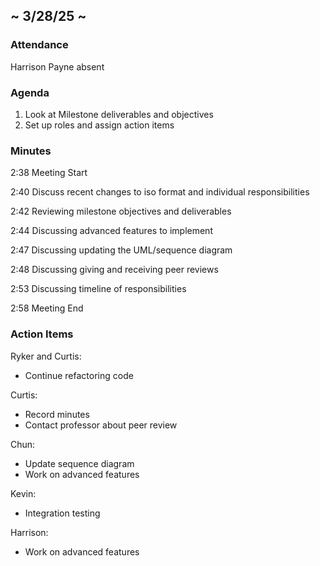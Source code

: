 ## ~ 3/28/25 ~

### Attendance

Harrison Payne absent

### Agenda

1. Look at Milestone deliverables and objectives
2. Set up roles and assign action items

### Minutes

2:38 Meeting Start  

2:40 Discuss recent changes to iso format and individual responsibilities  

2:42 Reviewing milestone objectives and deliverables  

2:44 Discussing advanced features to implement  

2:47 Discussing updating the UML/sequence diagram  

2:48 Discussing giving and receiving peer reviews  

2:53 Discussing timeline of responsibilities  

2:58 Meeting End

### Action Items

Ryker and Curtis:
- Continue refactoring code

Curtis:
- Record minutes
- Contact professor about peer review

Chun:
- Update sequence diagram
- Work on advanced features

Kevin:
- Integration testing

Harrison:
- Work on advanced features
